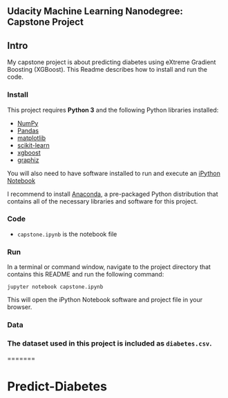## Udacity Machine Learning Nanodegree: Capstone Project

## Intro

My capstone project is about predicting diabetes using eXtreme Gradient Boosting (XGBoost). This Readme describes how to install and run the code.

### Install

This project requires **Python 3** and the following Python libraries installed:

- [NumPy](http://www.numpy.org/)
- [Pandas](http://pandas.pydata.org)
- [matplotlib](http://matplotlib.org/)
- [scikit-learn](http://scikit-learn.org/stable/)
- [xgboost](https://github.com/dmlc/xgboost) 
- [graphiz](https://www.graphviz.org/) 

You will also need to have software installed to run and execute an [iPython Notebook](http://ipython.org/notebook.html)

I recommend to install [Anaconda](https://www.continuum.io/downloads), a pre-packaged Python distribution that contains all of the necessary libraries and software for this project. 

### Code

- `capstone.ipynb` is the notebook file

### Run

In a terminal or command window, navigate to the project directory that contains this README and run the following command:

```jupyter notebook capstone.ipynb```

This will open the iPython Notebook software and project file in your browser.

### Data

### The dataset used in this project is included as `diabetes.csv`. 
=======
# Predict-Diabetes
